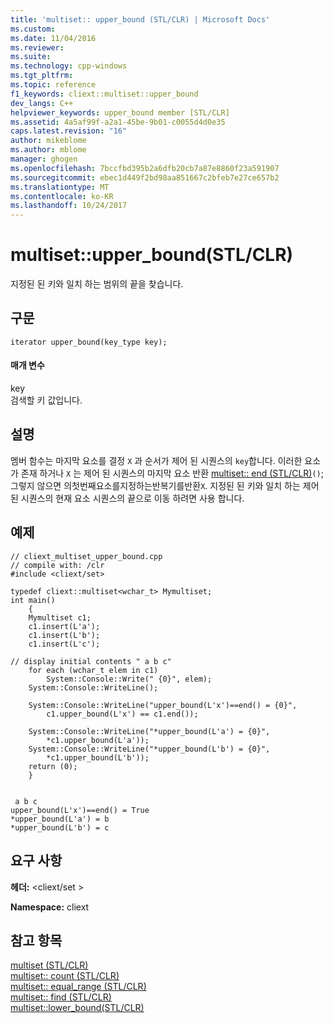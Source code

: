 ```yaml
---
title: 'multiset:: upper_bound (STL/CLR) | Microsoft Docs'
ms.custom: 
ms.date: 11/04/2016
ms.reviewer: 
ms.suite: 
ms.technology: cpp-windows
ms.tgt_pltfrm: 
ms.topic: reference
f1_keywords: cliext::multiset::upper_bound
dev_langs: C++
helpviewer_keywords: upper_bound member [STL/CLR]
ms.assetid: 4a5af99f-a2a1-45be-9b01-c0055d4d0e35
caps.latest.revision: "16"
author: mikeblome
ms.author: mblome
manager: ghogen
ms.openlocfilehash: 7bccfbd395b2a6dfb20cb7a87e8860f23a591907
ms.sourcegitcommit: ebec1d449f2bd98aa851667c2bfeb7e27ce657b2
ms.translationtype: MT
ms.contentlocale: ko-KR
ms.lasthandoff: 10/24/2017
---
```

# <a name="multisetupperbound-stlclr"></a>multiset::upper_bound(STL/CLR)
지정된 된 키와 일치 하는 범위의 끝을 찾습니다.  
  
## <a name="syntax"></a>구문  
  
```  
iterator upper_bound(key_type key);  
```  
  
#### <a name="parameters"></a>매개 변수  
 key  
 검색할 키 값입니다.  
  
## <a name="remarks"></a>설명  
 멤버 함수는 마지막 요소를 결정 `X` 과 순서가 제어 된 시퀀스의 `key`합니다. 이러한 요소가 존재 하거나 `X` 는 제어 된 시퀀스의 마지막 요소 반환 [multiset:: end (STL/CLR)](../dotnet/multiset-end-stl-clr.md)`()`; 그렇지 않으면 의첫번째요소를지정하는반복기를반환`X`. 지정된 된 키와 일치 하는 제어 된 시퀀스의 현재 요소 시퀀스의 끝으로 이동 하려면 사용 합니다.  
  
## <a name="example"></a>예제  
  
```  
// cliext_multiset_upper_bound.cpp   
// compile with: /clr   
#include <cliext/set>   
  
typedef cliext::multiset<wchar_t> Mymultiset;   
int main()   
    {   
    Mymultiset c1;   
    c1.insert(L'a');   
    c1.insert(L'b');   
    c1.insert(L'c');   
  
// display initial contents " a b c"   
    for each (wchar_t elem in c1)   
        System::Console::Write(" {0}", elem);   
    System::Console::WriteLine();   
  
    System::Console::WriteLine("upper_bound(L'x')==end() = {0}",   
        c1.upper_bound(L'x') == c1.end());   
  
    System::Console::WriteLine("*upper_bound(L'a') = {0}",   
        *c1.upper_bound(L'a'));   
    System::Console::WriteLine("*upper_bound(L'b') = {0}",   
        *c1.upper_bound(L'b'));   
    return (0);   
    }  
  
```  
  
```Output  
 a b c  
upper_bound(L'x')==end() = True  
*upper_bound(L'a') = b  
*upper_bound(L'b') = c  
```  
  
## <a name="requirements"></a>요구 사항  
 **헤더:** \<cliext/set >  
  
 **Namespace:** cliext  
  
## <a name="see-also"></a>참고 항목  
 [multiset (STL/CLR)](../dotnet/multiset-stl-clr.md)   
 [multiset:: count (STL/CLR)](../dotnet/multiset-count-stl-clr.md)   
 [multiset:: equal_range (STL/CLR)](../dotnet/multiset-equal-range-stl-clr.md)   
 [multiset:: find (STL/CLR)](../dotnet/multiset-find-stl-clr.md)   
 [multiset::lower_bound(STL/CLR)](../dotnet/multiset-lower-bound-stl-clr.md)